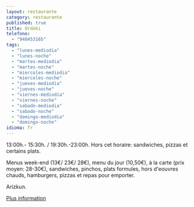 ```yaml
---
layout: restaurante
category: restaurante
published: true
title: Ordoki
telefono:
  - "948453165"
tags:
  - "lunes-mediodia"
  - "lunes-noche"
  - "martes-mediodia"
  - "martes-noche"
  - "miercoles-mediodia"
  - "miercoles-noche"
  - "jueves-mediodia"
  - "jueves-noche"
  - "viernes-mediodia"
  - "viernes-noche"
  - "sabado-mediodia"
  - "sabado-noche"
  - "domingo-mediodia"
  - "domingo-noche"
idioma: fr
---
```


13:00h.- 15:30h. / 19:30h.-23:00h.  Hors cet horaire: sandwiches, pizzas et certains plats.

Menus week-end (13€/ 23€/ 28€), menu du jour (10,50€), à la carte (prix moyen: 28-30€), sandwiches, pinchos, plats formules, hors d'eouvres chauds, hamburgers, pizzas et repas pour emporter.

Arizkun.

[Plus information](http://www.consorciobertiz.org/consorcio/dondecomer/restaurantes/arizkun-es-0-174/asador-ordoki.html)
